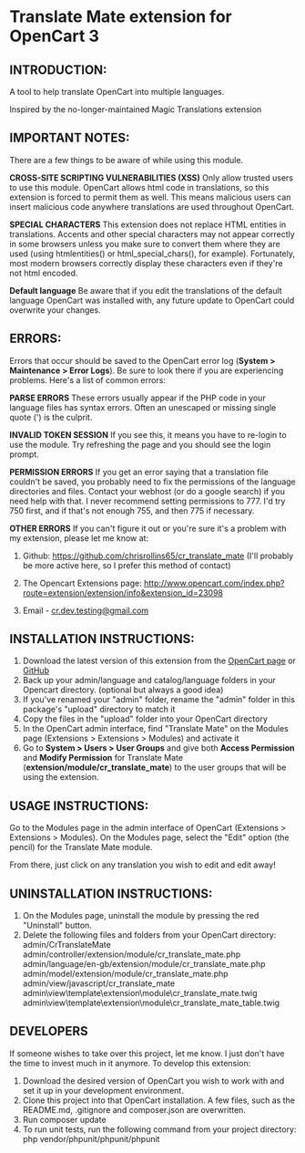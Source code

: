 # Translate Mate extension for OpenCart 3

## INTRODUCTION:

A tool to help translate OpenCart into multiple languages.

Inspired by the no-longer-maintained Magic Translations extension


## IMPORTANT NOTES:

There are a few things to be aware of while using this module.

**CROSS-SITE SCRIPTING VULNERABILITIES (XSS)**
Only allow trusted users to use this module. 
OpenCart allows html code in translations, so this extension is forced to permit them as well.
This means malicious users can insert malicious code anywhere translations are used throughout OpenCart.

**SPECIAL CHARACTERS**
This extension does not replace HTML entities in translations.
Accents and other special characters may not appear correctly in some browsers unless you make sure to convert them where they are used (using htmlentities() or html_special_chars(), for example).
Fortunately, most modern browsers correctly display these characters even if they're not html encoded.

**Default language**
Be aware that if you edit the translations of the default language OpenCart was installed with, any future update to OpenCart could overwrite your changes.


## ERRORS:

Errors that occur should be saved to the OpenCart error log (**System > Maintenance > Error Logs**). Be sure to look there if you are experiencing problems. Here's a list of common errors:

**PARSE ERRORS**
These errors usually appear if the PHP code in your language files has syntax errors. Often an unescaped or missing single quote (') is the culprit.

**INVALID TOKEN SESSION**
If you see this, it means you have to re-login to use the module. Try refreshing the page and you should see the login prompt.

**PERMISSION ERRORS**
If you get an error saying that a translation file couldn't be saved, you probably need to fix the permissions of the language directories and files. Contact your webhost (or do a google search) if you need help with that.
I never recommend setting permissions to 777. I'd try 750 first, and if that's not enough 755, and then 775 if necessary.

**OTHER ERRORS**
If you can't figure it out or you're sure it's a problem with my extension, please let me know at:

1. Github: https://github.com/chrisrollins65/cr_translate_mate
   (I'll probably be more active here, so I prefer this method of contact)

2. The Opencart Extensions page: http://www.opencart.com/index.php?route=extension/extension/info&extension_id=23098

3. Email - cr.dev.testing@gmail.com

## INSTALLATION INSTRUCTIONS:
1. Download the latest version of this extension from the [OpenCart page](http://www.opencart.com/index.php?route=extension/extension/info&extension_id=23098) or [GitHub](https://github.com/chrisrollins65/cr_translate_mate/releases)
2. Back up your admin/language and catalog/language folders in your Opencart directory. (optional but always a good idea)
3. If you've renamed your "admin" folder, rename the "admin" folder in this package's "upload" directory to match it
4. Copy the files in the "upload" folder into your OpenCart directory
5. In the OpenCart admin interface, find "Translate Mate" on the Modules page (Extensions > Extensions > Modules) and activate it
6. Go to **System > Users > User Groups** and give both **Access Permission** and **Modify Permission** for Translate Mate (**extension/module/cr_translate_mate**) to the user groups that will be using the extension.

## USAGE INSTRUCTIONS:

Go to the Modules page in the admin interface of OpenCart (Extensions > Extensions > Modules).
On the Modules page, select the "Edit" option (the pencil) for the Translate Mate module.

From there, just click on any translation you wish to edit and edit away!

## UNINSTALLATION INSTRUCTIONS:
1. On the Modules page, uninstall the module by pressing the red "Uninstall" button.
2. Delete the following files and folders from your OpenCart directory:
admin/CrTranslateMate
admin/controller/extension/module/cr_translate_mate.php
admin/language/en-gb/extension/module/cr_translate_mate.php
admin/model/extension/module/cr_translate_mate.php
admin/view/javascript/cr_translate_mate
admin\view\template\extension\module\cr_translate_mate.twig
admin\view\template\extension\module\cr_translate_mate_table.twig

## DEVELOPERS
If someone wishes to take over this project, let me know. I just don't have the time to invest much in it anymore.
To develop this extension:
1. Download the desired version of OpenCart you wish to work with and set it up in your development environment.
2. Clone this project into that OpenCart installation. A few files, such as the README.md, .gitignore and composer.json are overwritten.
3. Run composer update
4. To run unit tests, run the following command from your project directory: php vendor/phpunit/phpunit/phpunit